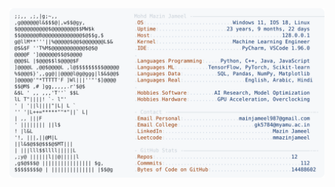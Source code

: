 <picture>
  <source srcset="https://raw.githubusercontent.com/mmazinjameel/mmazinjameel/main/dark_mode.svg?v=1756263438" media="(prefers-color-scheme: dark)">
  <img src="https://raw.githubusercontent.com/mmazinjameel/mmazinjameel/main/light_mode.svg?v=1756263438">
</picture>
